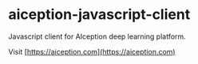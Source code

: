 # aiception-javascript-client

Javascript client for AIception deep learning platform.

Visit [https://aiception.com](https://aiception.com)
